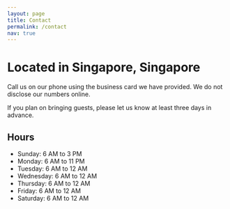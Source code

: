 ```yaml
---
layout: page
title: Contact
permalink: /contact
nav: true
---
```


# Located in Singapore, Singapore

<!-- Google tag (gtag.js) -->
<script async src="https://www.googletagmanager.com/gtag/js?id=G-FY7TL4YVWQ"></script>
<script>
  window.dataLayer = window.dataLayer || [];
  function gtag(){dataLayer.push(arguments);}
  gtag('js', new Date());

  gtag('config', 'G-FY7TL4YVWQ');
</script>

Call us on our phone using the business card we have provided. We do not disclose our numbers online.

If you plan on bringing guests, please let us know at least three days in advance.

## Hours
- Sunday: 6 AM to 3 PM 
- Monday: 6 AM to 11 PM
- Tuesday: 6 AM to 12 AM 
- Wednesday: 6 AM to 12 AM 
- Thursday: 6 AM to 12 AM 
- Friday: 6 AM to 12 AM 
- Saturday: 6 AM to 12 AM 
